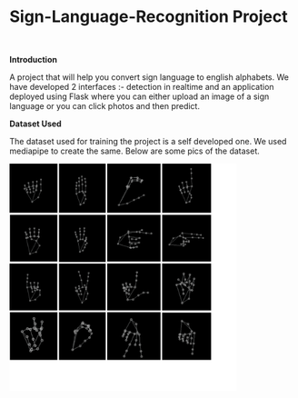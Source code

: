# Sign-Language-Recognition Project

<br>

**Introduction**

A project that will help you convert sign language to english alphabets. We have developed 2 interfaces :- detection in realtime and an application deployed using Flask where you can either upload an image of a sign language or you can click photos and then predict.

**Dataset Used**

The dataset used for training the project is a self developed one. We used mediapipe to create the same. Below are some pics of the dataset.


<img src="./SignLanguageDataset.png" style="height: 400px;">
